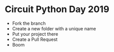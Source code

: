 # Circuit Python Day 2019

- Fork the branch
- Create a new folder with a unique name
- Put your project there
- Create a Pull Request
- Boom